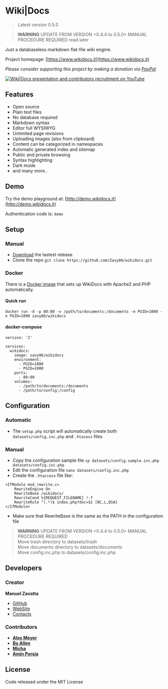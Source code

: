 # Wiki|Docs
> Latest version 0.5.0

> **WARNING** UPDATE FROM VERSION <0.4.4 to 0.5.0> MANUAL PROCEDURE REQUIRED read later

Just a databaseless markdown flat-file wiki engine.

Project homepage: [https://www.wikidocs.it](https://www.wikidocs.it)

*Please consider supporting this project by making a donation via [PayPal](https://www.paypal.me/zavy86)*

[![Wiki|Docs presentation and contributors recruitment on YouTube](https://wikidocs.it/documents/homepage/cover-side-project-wikidocs-youtube.jpg)](https://www.youtube.com/watch?v=NFILGeozt7k "Watch Wiki|Docs presentation and contributors recruitment on YouTube")

## Features
- Open source
- Plain text files
- No database required
- Markdown syntax
- Editor full WYSIWYG
- Unlimited page revisions
- Uploading images (also from clipboard)
- Content can be categorized in namespaces
- Automatic generated index and sitemap
- Public and private browsing
- Syntax highlighting
- Dark mode
- and many more..

## Demo
Try the demo playground at: [http://demo.wikidocs.it](http://demo.wikidocs.it)

Authentication code is: `demo`

## Setup
### Manual
- [Download](https://github.com/Zavy86/wikidocs/releases) the lastest release
- Clone the repo `git clone https://github.com/Zavy86/wikidocs.git`

### Docker
There is a [Docker image](https://hub.docker.com/repository/docker/zavy86/wikidocs/general) that sets up WikiDocs with Apache2 and PHP automatically.
#### Quick run
```
docker run -d -p 80:80 -v /path/to/documents:/documents -e PUID=1000 -e PGID=1000 zavy86/wikidocs
```
#### docker-compose
```
version: '2'

services:
  wikidocs:
    image: zavy86/wikidocs
    environment:
      - PUID=1000
      - PGID=1000
    ports:
      - 80:80
    volumes:
      - /path/to/documents:/documents
      - /path/to/config:/config
```

## Configuration

### Automatic
- The `setup.php` script will automatically create both `datasets/config.inc.php` and `.htacess` files

### Manual
- Copy the configuration sample file `cp datasets/config.sample.inc.php datasets/config.inc.php`
- Edit the configuration file `nano datasets/config.inc.php`
- Create the `.htaccess` file like:
```
<IfModule mod_rewrite.c>
	RewriteEngine On
	RewriteBase /wikidocs/
	RewriteCond %{REQUEST_FILENAME} !-f
	RewriteRule ^(.*)$ index.php?doc=$1 [NC,L,QSA]
</IfModule>
```
- Make sure that RewriteBase is the same as the PATH in the configuration file

> **WARNING** UPDATE FROM VERSION <0.4.4 to 0.5.0> MANUAL PROCEDURE REQUIRED  
> Move trash directory to datasets/trash  
> Move documents directory to datasets/documents  
> Move config.inc.php to datasets/config.inc.php

## Developers

### Creator
**Manuel Zavatta**
- [GitHub](https://github.com/Zavy86)
- [WebSite](http://www.zavy.im)
- [Contacts](mailto://manuel.zavatta@gmail.com)

### Contributors
- [**Alex Meyer**](https://github.com/reyemxela)
- [**Bo Allen**](https://github.com/bitwisecreative)
- [**Micha**](https://github.com/serial)
- [**Amin Persia**](https://github.com/leomoon)

## License
Code released under the MIT License
